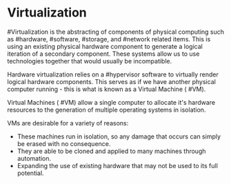 # Virtualization

#Virtualization is the abstracting of components of physical computing such as #hardware, #software, #storage, and #network related items. This is using an existing physical hardware component to generate a logical iteration of a secondary component. These systems allow us to use technologies together that would usually be incompatible.

Hardware virtualization relies on a #hypervisor software to virtually render logical hardware components. This serves as if we have another physical computer running - this is what is known as a Virtual Machine ( #VM).

Virtual Machines ( #VM) allow a single computer to allocate it's hardware resources to the generation of multiple operating systems in isolation. 

VMs are desirable for a variety of reasons:

- These machines run in isolation, so any damage that occurs can simply be erased with no consequence.
- They are able to be cloned and applied to many machines through automation.
- Expanding the use of existing hardware that may not be used to its full potential.

